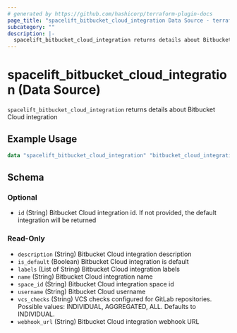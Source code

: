 ```yaml
---
# generated by https://github.com/hashicorp/terraform-plugin-docs
page_title: "spacelift_bitbucket_cloud_integration Data Source - terraform-provider-spacelift"
subcategory: ""
description: |-
  spacelift_bitbucket_cloud_integration returns details about Bitbucket Cloud integration
---
```


# spacelift_bitbucket_cloud_integration (Data Source)

`spacelift_bitbucket_cloud_integration` returns details about Bitbucket Cloud integration

## Example Usage

```terraform
data "spacelift_bitbucket_cloud_integration" "bitbucket_cloud_integration" {}
```

<!-- schema generated by tfplugindocs -->
## Schema

### Optional

- `id` (String) Bitbucket Cloud integration id. If not provided, the default integration will be returned

### Read-Only

- `description` (String) Bitbucket Cloud integration description
- `is_default` (Boolean) Bitbucket Cloud integration is default
- `labels` (List of String) Bitbucket Cloud integration labels
- `name` (String) Bitbucket Cloud integration name
- `space_id` (String) Bitbucket Cloud integration space id
- `username` (String) Bitbucket Cloud username
- `vcs_checks` (String) VCS checks configured for GitLab repositories. Possible values: INDIVIDUAL, AGGREGATED, ALL. Defaults to INDIVIDUAL.
- `webhook_url` (String) Bitbucket Cloud integration webhook URL
